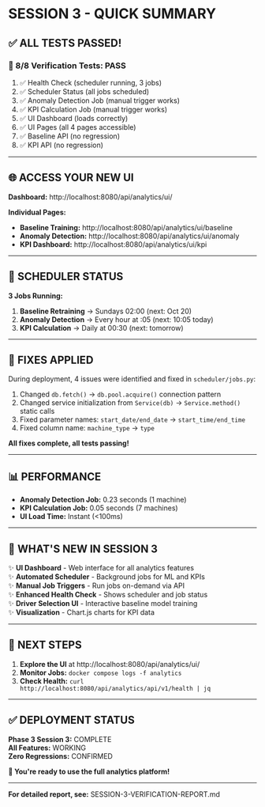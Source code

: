 # SESSION 3 - QUICK SUMMARY

## ✅ ALL TESTS PASSED!

### 🎯 8/8 Verification Tests: **PASS**

1. ✅ Health Check (scheduler running, 3 jobs)
2. ✅ Scheduler Status (all jobs scheduled)
3. ✅ Anomaly Detection Job (manual trigger works)
4. ✅ KPI Calculation Job (manual trigger works)
5. ✅ UI Dashboard (loads correctly)
6. ✅ UI Pages (all 4 pages accessible)
7. ✅ Baseline API (no regression)
8. ✅ KPI API (no regression)

---

## 🌐 ACCESS YOUR NEW UI

**Dashboard:** http://localhost:8080/api/analytics/ui/

**Individual Pages:**
- **Baseline Training:** http://localhost:8080/api/analytics/ui/baseline
- **Anomaly Detection:** http://localhost:8080/api/analytics/ui/anomaly
- **KPI Dashboard:** http://localhost:8080/api/analytics/ui/kpi

---

## 🤖 SCHEDULER STATUS

**3 Jobs Running:**

1. **Baseline Retraining** → Sundays 02:00 (next: Oct 20)
2. **Anomaly Detection** → Every hour at :05 (next: 10:05 today)
3. **KPI Calculation** → Daily at 00:30 (next: tomorrow)

---

## 🔧 FIXES APPLIED

During deployment, 4 issues were identified and fixed in `scheduler/jobs.py`:

1. Changed `db.fetch()` → `db.pool.acquire()` connection pattern
2. Changed service initialization from `Service(db)` → `Service.method()` static calls
3. Fixed parameter names: `start_date/end_date` → `start_time/end_time`
4. Fixed column name: `machine_type` → `type`

**All fixes complete, all tests passing!**

---

## 📊 PERFORMANCE

- **Anomaly Detection Job:** 0.23 seconds (1 machine)
- **KPI Calculation Job:** 0.05 seconds (7 machines)
- **UI Load Time:** Instant (<100ms)

---

## 🎉 WHAT'S NEW IN SESSION 3

✨ **UI Dashboard** - Web interface for all analytics features  
✨ **Automated Scheduler** - Background jobs for ML and KPIs  
✨ **Manual Job Triggers** - Run jobs on-demand via API  
✨ **Enhanced Health Check** - Shows scheduler and job status  
✨ **Driver Selection UI** - Interactive baseline model training  
✨ **Visualization** - Chart.js charts for KPI data  

---

## 📝 NEXT STEPS

1. **Explore the UI** at http://localhost:8080/api/analytics/ui/
2. **Monitor Jobs:** `docker compose logs -f analytics`
3. **Check Health:** `curl http://localhost:8080/api/analytics/api/v1/health | jq`

---

## ✅ DEPLOYMENT STATUS

**Phase 3 Session 3:** COMPLETE  
**All Features:** WORKING  
**Zero Regressions:** CONFIRMED  

**🎉 You're ready to use the full analytics platform!**

---

**For detailed report, see:** SESSION-3-VERIFICATION-REPORT.md
